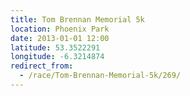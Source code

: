 ```yaml
---
title: Tom Brennan Memorial 5k
location: Phoenix Park
date: 2013-01-01 12:00
latitude: 53.3522291
longitude: -6.3214874
redirect_from:
  - /race/Tom-Brennan-Memorial-5k/269/
---
```

